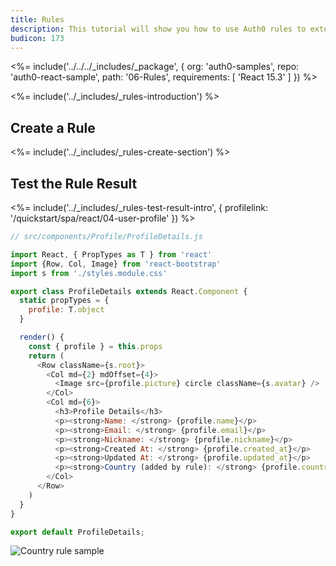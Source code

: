 ```yaml
---
title: Rules
description: This tutorial will show you how to use Auth0 rules to extend what Auth0 has to offer.
budicon: 173
---
```


<%= include('../../../_includes/_package', {
  org: 'auth0-samples',
  repo: 'auth0-react-sample',
  path: '06-Rules',
  requirements: [
    'React 15.3'
  ]
}) %>

<%= include('../_includes/_rules-introduction') %>

## Create a Rule

<%= include('../_includes/_rules-create-section') %>

## Test the Rule Result

<%= include('../_includes/_rules-test-result-intro', { profilelink: '/quickstart/spa/react/04-user-profile' }) %>

```javascript
// src/components/Profile/ProfileDetails.js

import React, { PropTypes as T } from 'react'
import {Row, Col, Image} from 'react-bootstrap'
import s from './styles.module.css'

export class ProfileDetails extends React.Component {
  static propTypes = {
    profile: T.object
  }

  render() {
    const { profile } = this.props
    return (
      <Row className={s.root}>
        <Col md={2} mdOffset={4}>
          <Image src={profile.picture} circle className={s.avatar} />
        </Col>
        <Col md={6}>
          <h3>Profile Details</h3>
          <p><strong>Name: </strong> {profile.name}</p>
          <p><strong>Email: </strong> {profile.email}</p>
          <p><strong>Nickname: </strong> {profile.nickname}</p>
          <p><strong>Created At: </strong> {profile.created_at}</p>
          <p><strong>Updated At: </strong> {profile.updated_at}</p>
          <p><strong>Country (added by rule): </strong> {profile.country}</p>
        </Col>
      </Row>
    )
  }
}

export default ProfileDetails;
```

![Country rule sample](/media/articles/reactjs/rule-country-show.png)

